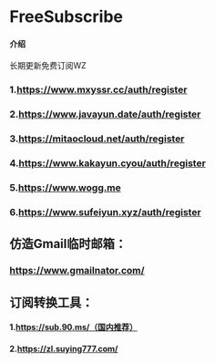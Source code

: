 # FreeSubscribe

#### 介绍
长期更新免费订阅WZ





### 1.https://www.mxyssr.cc/auth/register

### 2.https://www.javayun.date/auth/register

### 3.https://mitaocloud.net/auth/register

### 4.https://www.kakayun.cyou/auth/register

### 5.https://www.wogg.me

### 6.https://www.sufeiyun.xyz/auth/register





## 仿造Gmail临时邮箱：

### https://www.gmailnator.com/



## 订阅转换工具：

#### 1.https://sub.90.ms/（国内推荐）

#### 2.https://zl.suying777.com/